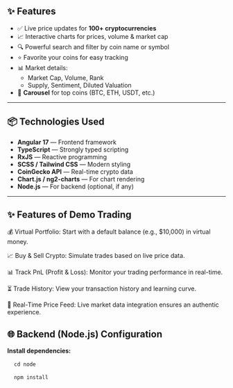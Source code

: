 ## ✨ Features

- ✅ Live price updates for **100+ cryptocurrencies**
- 📈 Interactive charts for prices, volume & market cap
- 🔍 Powerful search and filter by coin name or symbol
- ⭐ Favorite your coins for easy tracking
- 📊 Market details:
  - Market Cap, Volume, Rank
  - Supply, Sentiment, Diluted Valuation
- 🔁 **Carousel** for top coins (BTC, ETH, USDT, etc.)

---

## 📦 Technologies Used

- **Angular 17** — Frontend framework
- **TypeScript** — Strongly typed scripting
- **RxJS** — Reactive programming
- **SCSS / Tailwind CSS** — Modern styling
- **CoinGecko API** — Real-time crypto data
- **Chart.js / ng2-charts** — For chart rendering
- **Node.js** — For backend (optional, if any)

---

## ✨ Features of Demo Trading

💰 Virtual Portfolio: Start with a default balance (e.g., $10,000) in virtual money.

📈 Buy & Sell Crypto: Simulate trades based on live price data.

📊 Track PnL (Profit & Loss): Monitor your trading performance in real-time.

⏳ Trade History: View your transaction history and learning curve.

🎯 Real-Time Price Feed: Live market data integration ensures an authentic experience.



## 🌐 Backend (Node.js) Configuration
**Install dependencies:**

<pre> <code> cd node </code></pre>
<pre> <code> npm install </code></pre>
